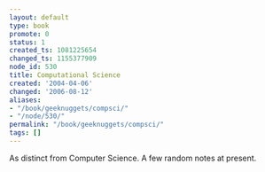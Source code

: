 ```yaml
---
layout: default
type: book
promote: 0
status: 1
created_ts: 1081225654
changed_ts: 1155377909
node_id: 530
title: Computational Science
created: '2004-04-06'
changed: '2006-08-12'
aliases:
- "/book/geeknuggets/compsci/"
- "/node/530/"
permalink: "/book/geeknuggets/compsci/"
tags: []
---
```

As distinct from Computer Science.  A few random notes at present.
